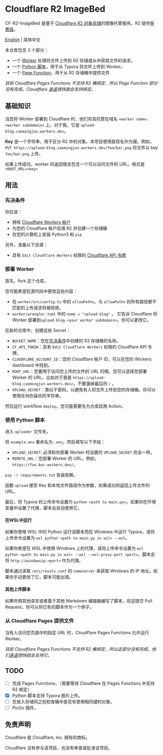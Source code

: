 # Cloudflare R2 ImageBed

CF-R2-ImageBed 是基于 [Cloudflare R2 对象存储](https://developers.cloudflare.com/r2/)的图像托管服务。R2 提供[免费层](https://developers.cloudflare.com/r2/platform/pricing/)。

[English](./README.md) | 简体中文

本仓库包含 3 个部分：

- 一个 [Worker](./worker) 处理将文件上传到 R2 存储或从中获取文件的请求。
- 一个 [Python 脚本](./uploader)，用于从 Typora 将文件上传到 Worker。
- 一个 [Page Function](./page-function)，用于从 R2 存储桶中提供文件

*目前 Cloudflare Pages Functions 不支持 R2 桶绑定，所以 Page Function 部分没有完成。Cloudflare [承诺](https://blog.cloudflare.com/cloudflare-pages-goes-full-stack/)很快就会支持绑定。*

## 基础知识

当您将 Worker 部署到 Cloudflare 时，他们将其托管在域名 `<worker name>.<worker subdomain>` 上。对于我，它是 `upload-blog.caomingjun.workers.dev`。

**Key** 是一个字符串，用于区分 R2 中的对象。本项目使用路径名作为键。例如，`PUT https://upload-blog.caomingjun.workers.dev/foo/bar.png` 将文件以 key `foo/bar.png` 上传。

如果上传成功，worker 的返回值会包含一个可以访问文件的 URL。格式是 `<ROOT_URL><key>`

## 用法

### 先决条件

你应该：

- 拥有 [Cloudflare Workers 帐户](https://dash.cloudflare.com/sign-up/workers)
- 为您的 Cloudflare 帐户启用 R2 并创建一个存储桶
- 在您的计算机上安装 Python3 和 `pip`

另外，准备以下资源：

- 具有 `Edit Cloudflare Workers` 权限的 [Cloudflare API 令牌](https://developers.cloudflare.com/workers/wrangler/cli-wrangler/authentication/)

### 部署 Worker

首先，fork 这个仓库。

您可能希望在源代码中更改这些内容：

- 在 `worker/src/config.ts` 中的 `allowPaths`。与 `allowPaths` 的所有路径都不匹配的上传请求将被拒绝。
- `worker/wrangler.toml` 中的 `name = "upload-blog"` 。 它告诉 Cloudflare 将 Worker 部署到`upload-blog.<your worker subdomain>`。你可以更改它。

在新的仓库中，创建这些 Secret：

- `BUCKET_NAME`：您在[先决条件](#先决条件)中创建的 R2 存储桶的名称。
- `CF_API_TOKEN`：具有 `Edit Cloudflare Workers` 权限的 Cloudflare API 令牌。
- `CLOUDFLARE_ACCOUNT_ID`：您的 Cloudflare 帐户 ID，可以在您的 Workers dashboard 中找到。
- `ROOT_URL`：您要用于访问您上传的文件的 URL 的根。您可以选择您部署 Worker 的 URL，比如对于我是 `https://upload-blog.caomingjun.workers.dev/`。不要漏掉最后的 `/` 。
- `UPLOAD_SECRET`：类似于密码，以避免有人将文件上传到您的存储桶。你可以使用任何你喜欢的字符串。

然后运行 workflow `deploy`。您可能需要先为仓库启用 Action。

### 使用 Python 脚本

进入 `uploader` 文件夹。

将 `example.env` 重命名为 `.env`，然后填写以下字段：

- `UPLOAD_SECRET`: 必须和你部署 Worker 时设置的 `UPLOAD_SECRET` 完全一样。
- `REMOTE_URL`：您部署 Worker 的 URL。例如，`https://foo.bar.workers.dev/`。

`pip -r requirements.txt` 安装依赖。

函数 `upload` 接受 Key 和本地文件路径作为参数，如果成功则返回上传文件的 URL。

最后，将 Typora 的上传命令设置为 `python <path to main.py>`。如果你在环境变量中设置了代理，脚本会自动使用它。

#### 在WSL中运行

如果你使用 WSL 中的 Python 运行该脚本而在 Windows 中运行 Typora，请将上传命令设置为 `wsl python <path to main.py in wsl> --wsl`。

如果你希望在 WSL 中使用 Windows 上的代理，请将上传命令设置为 `wsl python <path to main.py in wsl> --wsl --wsl-proxy-port <port>`。脚本会将 `http://windowsip:<port>` 作为代理。

脚本通过读取 `/etc/resolv.conf` 的 `nameserver` 来获取 Windows 的 IP 地址。如果你手动更改了它，脚本可能出错。

#### 其他上传脚本

如果你用其他语言或者基于其他 Markdown 编辑器编写了脚本，欢迎提交 Pull Request。你可以将已有的脚本作为一个例子。

### 从 Cloudflare Pages 提供文件

当有人访问您页面中的指定 URL 时，Cloudflare Pages Functions 允许运行 Worker。

*目前 Cloudflare Pages Functions 不支持 R2 桶绑定，所以这部分没有完成。他们[承诺](https://blog.cloudflare.com/cloudflare-pages-goes-full-stack/)很快就会支持它。*

## TODO

- [ ] 完成 Pages Functions。（需要等待 Cloudflare 在 Pages Functions 中支持 R2 绑定）
- [x] Python 脚本支持 Typora 图片上传。
- [ ] 在放入存储同之前检查桶中是否有使用相同键的对象。
- [ ] PicGo 插件。

## 免责声明

Cloudflare 是 Cloudflare, Inc. 拥有的商标。

Cloudflare 没有参与该项目，也没有审查或批准该项目。